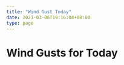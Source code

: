 ```yaml
---
title: "Wind Gust Today"
date: 2021-03-06T19:16:04+08:00
type: page
---
```


# Wind Gusts for Today
